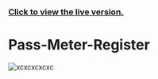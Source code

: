 ### [Click to view the live version.](https://www.jvsdo.com/projects/Pass-Meter-Register-main/)
# Pass-Meter-Register
![xcxcxcxcxc](https://github.com/jvsdo/Pass-Meter-Register/assets/46056798/8e2b78da-acac-4c56-bf69-3fcb3cc8ba44)
